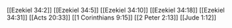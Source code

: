 [[Ezekiel 34:2]]
[[Ezekiel 34:5]]
[[Ezekiel 34:10]]
[[Ezekiel 34:18]]
[[Ezekiel 34:31]]
[[Acts 20:33]]
[[1 Corinthians 9:15]]
[[2 Peter 2:13]]
[[Jude 1:12]]
